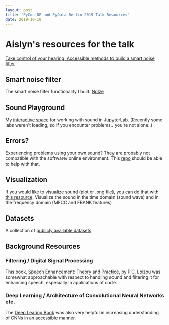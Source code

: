 ```yaml
---
layout: post
title: "PyCon DE and PyData Berlin 2019 Talk Resources"
date: 2019-10-10
---
```


# Aislyn's resources for the talk

<a href="https://de.pycon.org/program/pydata-jzw9he-take-control-of-your-hearing-accessible-methods-to-build-a-smart-noise-filter-peggy-sylopp-aislyn-rose/">Take control of your hearing: Accessible methods to build a smart noise filter</a>

## Smart noise filter

The smart noise filter functionality I built: <a href="https://github.com/pgys/NoIze">NoIze</a>

## Sound Playground

My <a href="https://notebooks.ai/a-n-rose">interactive space</a> for working with sound in JupyterLab. (Recently some labs weren't loading, so if you encounter problems.. you're not alone..)

## Errors? 

Experiencing problems using your own sound? They are probably not compatible with the software/ online environment. This <a href="https://github.com/a-n-rose/python-sound-prep#prepare-audio-for-jupyter-lab">repo</a> should be able to help with that.

## Visualization

If you would like to visualize sound (plot or .png file), you can do that with <a href="https://github.com/a-n-rose/python-sound-prep#visualizing-sound">this resource</a>. Visualize the sound in the time domain (sound wave) and in the frequency domain (MFCC and FBANK features)

## Datasets

A collection of <a href="https://a-n-rose.github.io/2019/01/06/resources-publicly-available-speech-databases.html">publicly available datasets</a>

## Background Resources

### Filtering / Digital Signal Processing

This book, <a href="https://www.crcpress.com/Speech-Enhancement-Theory-and-Practice-Second-Edition/Loizou/p/book/9781138075573">Speech Enhancement: Theory and Practice, by P.C. Loizou</a> was somewhat approachable with respect to handling sound and filtering it for enhancing speech, especially in applications of code.

### Deep Learning / Architecture of Convolutional Neural Networks etc.

The <a href="http://www.deeplearningbook.org/">Deep Learing Book</a> was also very helpful in increasing understanding of CNNs in an accessible manner.
